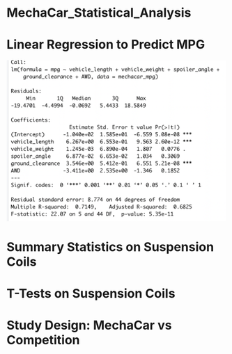 # MechaCar_Statistical_Analysis

# Linear Regression to Predict MPG

![Image](https://github.com/padilladaniela/MechaCar_Statistical_Analysis/blob/main/Linear_regression.png)

# Summary Statistics on Suspension Coils

# T-Tests on Suspension Coils

# Study Design: MechaCar vs Competition
